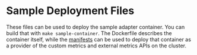 # Sample Deployment Files

These files can be used to deploy the sample adapter container.  You can
build that with `make sample-container`.  The Dockerfile describes the
container itself, while the [manifests](manifests) can be used to deploy
that container as a provider of the custom metrics and external metrics
APIs on the cluster.
